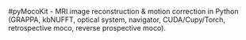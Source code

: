#pyMocoKit - MRI image reconstruction & motion correction in Python (GRAPPA, kbNUFFT, optical system, navigator, CUDA/Cupy/Torch, retrospective moco, reverse prospective moco).

